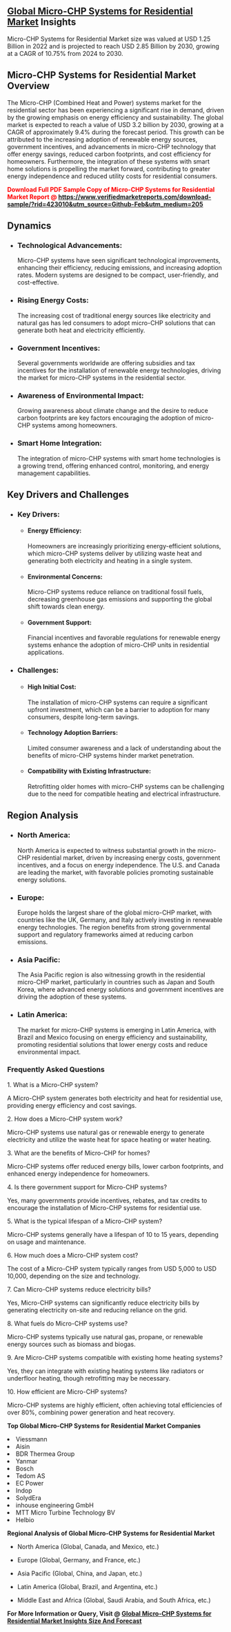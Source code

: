 <h2><a href="https://www.verifiedmarketreports.com/download-sample/?rid=423010&amp;utm_source=Github&amp;utm_medium=205" target="_blank">Global Micro-CHP Systems for Residential Market</a> Insights</h2><p>Micro-CHP Systems for Residential Market size was valued at USD 1.25 Billion in 2022 and is projected to reach USD 2.85 Billion by 2030, growing at a CAGR of 10.75% from 2024 to 2030.</p><p> <h2>Micro-CHP Systems for Residential Market Overview</h2> <p>The Micro-CHP (Combined Heat and Power) systems market for the residential sector has been experiencing a significant rise in demand, driven by the growing emphasis on energy efficiency and sustainability. The global market is expected to reach a value of USD 3.2 billion by 2030, growing at a CAGR of approximately 9.4% during the forecast period. This growth can be attributed to the increasing adoption of renewable energy sources, government incentives, and advancements in micro-CHP technology that offer energy savings, reduced carbon footprints, and cost efficiency for homeowners. Furthermore, the integration of these systems with smart home solutions is propelling the market forward, contributing to greater energy independence and reduced utility costs for residential consumers.</p> <p><strong><p><span class=""><span style="color: #ff0000;"><strong>Download Full PDF Sample Copy of Micro-CHP Systems for Residential Market Report</strong> @ </span><a href="https://www.verifiedmarketreports.com/download-sample/?rid=423010&amp;utm_source=Github-Feb&amp;utm_medium=205" target="_blank">https://www.verifiedmarketreports.com/download-sample/?rid=423010&amp;utm_source=Github-Feb&amp;utm_medium=205</a></span></p></strong></p> <h2>Dynamics</h2> <ul> <li><h3>Technological Advancements:</h3> Micro-CHP systems have seen significant technological improvements, enhancing their efficiency, reducing emissions, and increasing adoption rates. Modern systems are designed to be compact, user-friendly, and cost-effective.</li> <li><h3>Rising Energy Costs:</h3> The increasing cost of traditional energy sources like electricity and natural gas has led consumers to adopt micro-CHP solutions that can generate both heat and electricity efficiently.</li> <li><h3>Government Incentives:</h3> Several governments worldwide are offering subsidies and tax incentives for the installation of renewable energy technologies, driving the market for micro-CHP systems in the residential sector.</li> <li><h3>Awareness of Environmental Impact:</h3> Growing awareness about climate change and the desire to reduce carbon footprints are key factors encouraging the adoption of micro-CHP systems among homeowners.</li> <li><h3>Smart Home Integration:</h3> The integration of micro-CHP systems with smart home technologies is a growing trend, offering enhanced control, monitoring, and energy management capabilities.</li> </ul> <h2>Key Drivers and Challenges</h2> <ul> <li><h3>Key Drivers:</h3> <ul> <li><h4>Energy Efficiency:</h4> Homeowners are increasingly prioritizing energy-efficient solutions, which micro-CHP systems deliver by utilizing waste heat and generating both electricity and heating in a single system.</li> <li><h4>Environmental Concerns:</h4> Micro-CHP systems reduce reliance on traditional fossil fuels, decreasing greenhouse gas emissions and supporting the global shift towards clean energy.</li> <li><h4>Government Support:</h4> Financial incentives and favorable regulations for renewable energy systems enhance the adoption of micro-CHP units in residential applications.</li> </ul> </li> <li><h3>Challenges:</h3> <ul> <li><h4>High Initial Cost:</h4> The installation of micro-CHP systems can require a significant upfront investment, which can be a barrier to adoption for many consumers, despite long-term savings.</li> <li><h4>Technology Adoption Barriers:</h4> Limited consumer awareness and a lack of understanding about the benefits of micro-CHP systems hinder market penetration.</li> <li><h4>Compatibility with Existing Infrastructure:</h4> Retrofitting older homes with micro-CHP systems can be challenging due to the need for compatible heating and electrical infrastructure.</li> </ul> </li> </ul> <h2>Region Analysis</h2> <ul> <li><h3>North America:</h3> North America is expected to witness substantial growth in the micro-CHP residential market, driven by increasing energy costs, government incentives, and a focus on energy independence. The U.S. and Canada are leading the market, with favorable policies promoting sustainable energy solutions.</li> <li><h3>Europe:</h3> Europe holds the largest share of the global micro-CHP market, with countries like the UK, Germany, and Italy actively investing in renewable energy technologies. The region benefits from strong governmental support and regulatory frameworks aimed at reducing carbon emissions.</li> <li><h3>Asia Pacific:</h3> The Asia Pacific region is also witnessing growth in the residential micro-CHP market, particularly in countries such as Japan and South Korea, where advanced energy solutions and government incentives are driving the adoption of these systems.</li> <li><h3>Latin America:</h3> The market for micro-CHP systems is emerging in Latin America, with Brazil and Mexico focusing on energy efficiency and sustainability, promoting residential solutions that lower energy costs and reduce environmental impact.</li> </ul> <h3>Frequently Asked Questions</h3> <p>1. What is a Micro-CHP system?</p> <p>A Micro-CHP system generates both electricity and heat for residential use, providing energy efficiency and cost savings.</p> <p>2. How does a Micro-CHP system work?</p> <p>Micro-CHP systems use natural gas or renewable energy to generate electricity and utilize the waste heat for space heating or water heating.</p> <p>3. What are the benefits of Micro-CHP for homes?</p> <p>Micro-CHP systems offer reduced energy bills, lower carbon footprints, and enhanced energy independence for homeowners.</p> <p>4. Is there government support for Micro-CHP systems?</p> <p>Yes, many governments provide incentives, rebates, and tax credits to encourage the installation of Micro-CHP systems for residential use.</p> <p>5. What is the typical lifespan of a Micro-CHP system?</p> <p>Micro-CHP systems generally have a lifespan of 10 to 15 years, depending on usage and maintenance.</p> <p>6. How much does a Micro-CHP system cost?</p> <p>The cost of a Micro-CHP system typically ranges from USD 5,000 to USD 10,000, depending on the size and technology.</p> <p>7. Can Micro-CHP systems reduce electricity bills?</p> <p>Yes, Micro-CHP systems can significantly reduce electricity bills by generating electricity on-site and reducing reliance on the grid.</p> <p>8. What fuels do Micro-CHP systems use?</p> <p>Micro-CHP systems typically use natural gas, propane, or renewable energy sources such as biomass and biogas.</p> <p>9. Are Micro-CHP systems compatible with existing home heating systems?</p> <p>Yes, they can integrate with existing heating systems like radiators or underfloor heating, though retrofitting may be necessary.</p> <p>10. How efficient are Micro-CHP systems?</p> <p>Micro-CHP systems are highly efficient, often achieving total efficiencies of over 80%, combining power generation and heat recovery.</p> </p><p><strong>Top Global Micro-CHP Systems for Residential Market Companies</strong></p><div data-test-id=""><p><li>Viessmann</li><li> Aisin</li><li> BDR Thermea Group</li><li> Yanmar</li><li> Bosch</li><li> Tedom AS</li><li> EC Power</li><li> Indop</li><li> SolydEra</li><li> inhouse engineering GmbH</li><li> MTT Micro Turbine Technology BV</li><li> Helbio</li></p><div><strong>Regional Analysis of&nbsp;Global Micro-CHP Systems for Residential Market</strong></div><ul><li dir="ltr"><p dir="ltr">North America&nbsp;(Global, Canada, and Mexico, etc.)</p></li><li dir="ltr"><p dir="ltr">Europe (Global, Germany, and France, etc.)</p></li><li dir="ltr"><p dir="ltr">Asia Pacific&nbsp;(Global, China, and Japan, etc.)</p></li><li dir="ltr"><p dir="ltr">Latin America&nbsp;(Global, Brazil, and Argentina, etc.)</p></li><li dir="ltr">Middle East and Africa&nbsp;(Global, Saudi Arabia, and South Africa, etc.)</li></ul><p><strong>For More Information or Query, Visit @&nbsp;</strong><strong><a href="https://www.verifiedmarketreports.com/product/micro-chp-systems-for-residential-market/?utm_source=Github&amp;utm_medium=205" target="_blank">Global Micro-CHP Systems for Residential Market Insights Size And Forecast</a></strong></p></div>
